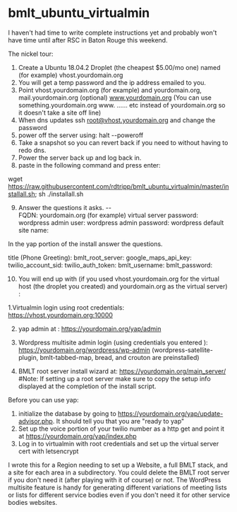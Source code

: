 # bmlt_ubuntu_virtualmin

I haven't had time to write complete instructions yet and probably won't have time until after RSC in Baton Rouge this weekend.

The nickel tour:

1.  Create a Ubuntu 18.04.2 Droplet (the cheapest $5.00/mo one) named (for example) vhost.yourdomain.org
2.  You will get a temp  password and the ip address emailed to you.   
3.  Point vhost.yourdomain.org (for example) and yourdomain.org, mail.yourdomain.org (optional) www.yourdomain.org (You can use something.yourdomain.org www. ...... etc instead of yourdomain.org so it doesn't take a site off line)
4.  When dns updates ssh root@vhost.yourdomain.org and change the password
5.  power off the server using:
         halt --poweroff
6.  Take a snapshot so you can revert back if you need to without having to redo dns.
7.  Power the server back up and log back in.
8.  paste in the following command and press enter:

wget https://raw.githubusercontent.com/rdtripp/bmlt_ubuntu_virtualmin/master/installall.sh; sh ./installall.sh

9. Answer the questions it asks. --  
 FQDN:  yourdomain.org (for example)
 virtual server password: 
 wordpress admin user:
 wordpress admin password:
 wordpress default site name:

In the yap portion of the install answer the questions.

title (Phone Greeting):
bmlt_root_server:
google_maps_api_key:
twilio_account_sid:
twilio_auth_token:
bmlt_username:
bmlt_password:

10.  You will end up with (if you used vhost.yourdomain.org for the virtual host (the droplet you created) and yourdomain.org as the virtual server) :

 1.Virtualmin login using root credentials:  https://vhost.yourdomain.org:10000

 2. yap admin at :  https://yourdomain.org/yap/admin

 3. Wordpress multisite admin login (using credentials you entered ):
https://yourdomain.org/wordpress/wp-admin  (wordpress-satellite-plugin, bmlt-tabbed-map, bread, and crouton are preinstalled)

 4.  BMLT root server install wizard at:  https://yourdomain.org/main_server/  #Note: If setting up a root server make sure to copy the setup info displayed at the completion of the install script.

Before you can use yap:
 1. initialize the database by going to https://yourdomain.org/yap/update-advisor.php.  It should tell you that you are "ready to yap"
 2.  Set up the voice portion of your twilio number as a http get and point it at https://yourdomain.org/yap/index.php
 3.  Log in to virtualmin with root credentials and set up the virtual server cert with letsencrypt

I wrote this for a Region needing to set up a Website, a full BMLT stack, and a site for each area in a subdirectory.  You could delete the BMLT root server if you don't need it (after playing with it of course) or not.  The WordPress multisite feature is handy for generating different variations of meeting lists or lists for different service bodies even if you don't need it for other service bodies websites.

